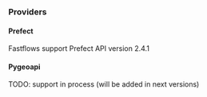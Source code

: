 ### Providers

#### Prefect

Fastflows support Prefect API version 2.4.1

#### Pygeoapi

TODO: support in process (will be added in next versions)
